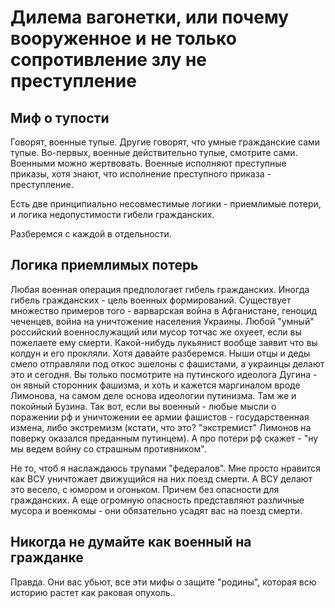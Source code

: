 # Дилема вагонетки, или почему вооруженное и не только сопротивление злу не преступление

## Миф о тупости

Говорят, военные тупые. Другие говорят, что умные гражданские сами тупые.
Во-первых, военные действительно тупые, смотрите сами. Военными можно жертвовать.
Военные исполняют преступные приказы, хотя знают, что исполнение преступного приказа - преступление.

Есть две принципиально несовместимые логики - приемлимые потери, и логика недопустимости гибели гражданских.

Разберемся с каждой в отдельности.

## Логика приемлимых потерь

Любая военная операция предпологает гибель гражданских. Иногда гибель гражданских - цель военных формирований.
Существует множество примеров того - варварская война в Афганистане, геноцид чеченцев, война на уничтожение населения Украины.
Любой "умный" российский военнослужащий или мусор тотчас же охуеет, если вы пожелаете ему смерти. Какой-нибудь лукьянист
вообще заявит что вы колдун и его прокляли. Хотя давайте разберемся. Ныши отцы и деды смело отправляли под откос эшелоны с фашистами,
а украинцы делают это и сегодня. Вы только посмотрите на путинского идеолога Дугина - он явный сторонник фашизма, и хоть и кажется
маргиналом вроде Лимонова, на самом деле основа идеологии путинизма. Там же и покойный Бузина. Так вот, если вы военный -
любые мысли о поражении рф и уничтожении ее армии фашистов - государственная измена, либо экстремизм (кстати, что это? "экстремист"
Лимонов на поверку оказался преданным путинцем). А про потери рф скажет - "ну мы ведем войну со страшным противником".

Не то, чтоб я наслаждаюсь трупами "федералов". Мне просто нравится как ВСУ уничтожает движущийся на них поезд смерти.
А ВСУ делают это весело, с юмором и огоньком. Причем без опасности для гражданских. А еще огромную опасность представляют
различные мусора и военкомы - они обязательно усадят вас на поезд смерти.

## Никогда не думайте как военный на гражданке

Правда. Они вас убьют, все эти мифы о защите "родины", которая всю историю растет как раковая опухоль..
